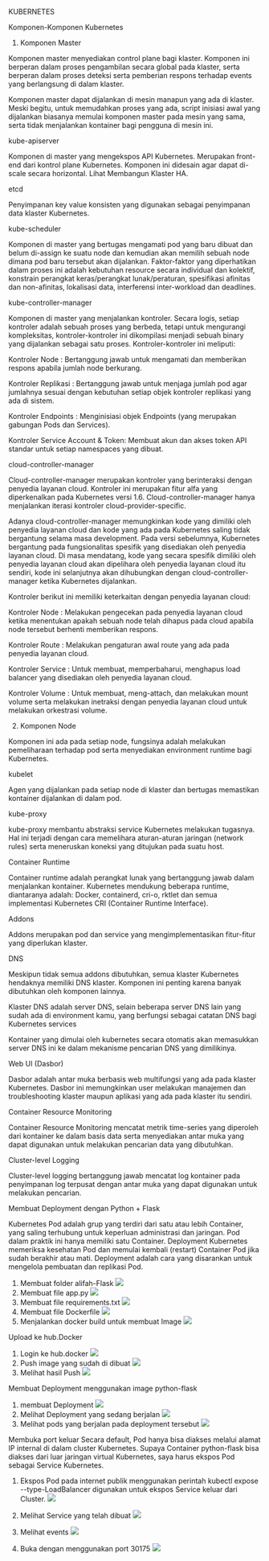KUBERNETES

Komponen-Komponen Kubernetes

1. Komponen Master

Komponen master menyediakan control plane bagi klaster. Komponen ini berperan dalam proses pengambilan secara global pada klaster, serta berperan dalam proses deteksi serta pemberian respons terhadap events yang berlangsung di dalam klaster.

Komponen master dapat dijalankan di mesin manapun yang ada di klaster. Meski begitu, untuk memudahkan proses yang ada, script inisiasi awal yang dijalankan biasanya memulai komponen master pada mesin yang sama, serta tidak menjalankan kontainer bagi pengguna di mesin ini.

kube-apiserver

Komponen di master yang mengekspos API Kubernetes. Merupakan front-end dari kontrol plane Kubernetes. Komponen ini didesain agar dapat di-scale secara horizontal. Lihat Membangun Klaster HA.

etcd

Penyimpanan key value konsisten yang digunakan sebagai penyimpanan data klaster Kubernetes.

kube-scheduler

Komponen di master yang bertugas mengamati pod yang baru dibuat dan belum di-assign ke suatu node dan kemudian akan memilih sebuah node dimana pod baru tersebut akan dijalankan. Faktor-faktor yang diperhatikan dalam proses ini adalah kebutuhan resource secara individual dan kolektif, konstrain perangkat keras/perangkat lunak/peraturan, spesifikasi afinitas dan non-afinitas, lokalisasi data, interferensi inter-workload dan deadlines.

kube-controller-manager

Komponen di master yang menjalankan kontroler. Secara logis, setiap kontroler adalah sebuah proses yang berbeda, tetapi untuk mengurangi kompleksitas, kontroler-kontroler ini dikompilasi menjadi sebuah binary yang dijalankan sebagai satu proses. Kontroler-kontroler ini meliputi:

Kontroler Node : Bertanggung jawab untuk mengamati dan memberikan respons apabila jumlah node berkurang.

Kontroler Replikasi : Bertanggung jawab untuk menjaga jumlah pod agar jumlahnya sesuai dengan kebutuhan setiap objek kontroler replikasi yang ada di sistem.

Kontroler Endpoints : Menginisiasi objek Endpoints (yang merupakan gabungan Pods dan Services).

Kontroler Service Account & Token: Membuat akun dan akses token API standar untuk setiap namespaces yang dibuat.

cloud-controller-manager

Cloud-controller-manager merupakan kontroler yang berinteraksi dengan penyedia layanan cloud. Kontroler ini merupakan fitur alfa yang diperkenalkan pada Kubernetes versi 1.6. Cloud-controller-manager hanya menjalankan iterasi kontroler cloud-provider-specific.

Adanya cloud-controller-manager memungkinkan kode yang dimiliki oleh penyedia layanan cloud dan kode yang ada pada Kubernetes saling tidak bergantung selama masa development. Pada versi sebelumnya, Kubernetes bergantung pada fungsionalitas spesifik yang disediakan oleh penyedia layanan cloud. Di masa mendatang, kode yang secara spesifik dimiliki oleh penyedia layanan cloud akan dipelihara oleh penyedia layanan cloud itu sendiri, kode ini selanjutnya akan dihubungkan dengan cloud-controller-manager ketika Kubernetes dijalankan.

Kontroler berikut ini memiliki keterkaitan dengan penyedia layanan cloud:

Kontroler Node : Melakukan pengecekan pada penyedia layanan cloud ketika menentukan apakah sebuah node telah dihapus pada cloud apabila node tersebut berhenti memberikan respons.

Kontroler Route : Melakukan pengaturan awal route yang ada pada penyedia layanan cloud.

Kontroler Service : Untuk membuat, memperbaharui, menghapus load balancer yang disediakan oleh penyedia layanan cloud.

Kontroler Volume : Untuk membuat, meng-attach, dan melakukan mount volume serta melakukan inetraksi dengan penyedia layanan cloud untuk melakukan orkestrasi volume.

2. Komponen Node

Komponen ini ada pada setiap node, fungsinya adalah melakukan pemeliharaan terhadap pod serta menyediakan environment runtime bagi Kubernetes.

kubelet

Agen yang dijalankan pada setiap node di klaster dan bertugas memastikan kontainer dijalankan di dalam pod.

kube-proxy

kube-proxy membantu abstraksi service Kubernetes melakukan tugasnya. Hal ini terjadi dengan cara memelihara aturan-aturan jaringan (network rules) serta meneruskan koneksi yang ditujukan pada suatu host.

Container Runtime

Container runtime adalah perangkat lunak yang bertanggung jawab dalam menjalankan kontainer. Kubernetes mendukung beberapa runtime, diantaranya adalah: Docker, containerd, cri-o, rktlet dan semua implementasi Kubernetes CRI (Container Runtime Interface).

Addons

Addons merupakan pod dan service yang mengimplementasikan fitur-fitur yang diperlukan klaster.

DNS

Meskipun tidak semua addons dibutuhkan, semua klaster Kubernetes hendaknya memiliki DNS klaster. Komponen ini penting karena banyak dibutuhkan oleh komponen lainnya.

Klaster DNS adalah server DNS, selain beberapa server DNS lain yang sudah ada di environment kamu, yang berfungsi sebagai catatan DNS bagi Kubernetes services

Kontainer yang dimulai oleh kubernetes secara otomatis akan memasukkan server DNS ini ke dalam mekanisme pencarian DNS yang dimilikinya.

Web UI (Dasbor)

Dasbor adalah antar muka berbasis web multifungsi yang ada pada klaster Kubernetes. Dasbor ini memungkinkan user melakukan manajemen dan troubleshooting klaster maupun aplikasi yang ada pada klaster itu sendiri.

Container Resource Monitoring

Container Resource Monitoring mencatat metrik time-series yang diperoleh dari kontainer ke dalam basis data serta menyediakan antar muka yang dapat digunakan untuk melakukan pencarian data yang dibutuhkan.

Cluster-level Logging

Cluster-level logging bertanggung jawab mencatat log kontainer pada penyimpanan log terpusat dengan antar muka yang dapat digunakan untuk melakukan pencarian.

Membuat Deployment dengan Python + Flask

Kubernetes Pod adalah grup yang terdiri dari satu atau lebih Container, yang saling terhubung untuk keperluan administrasi dan jaringan. Pod dalam praktik ini hanya memiliki satu Container. Deployment Kubernetes memeriksa kesehatan Pod dan memulai kembali (restart) Container Pod jika sudah berakhir atau mati. Deployment adalah cara yang disarankan untuk mengelola pembuatan dan replikasi Pod.

1. Membuat folder alifah-Flask
![](Images/mkdir-alifah.png)
2. Membuat file app.py
![](Images/app.png)
3. Membuat file requirements.txt
![](Images/requirements.png)
4. Membuat file Dockerfile
![](Images/dockerfile.png)
5. Menjalankan docker build untuk membuat Image
![](Images/docker-build.png)

Upload ke hub.Docker
1. Login ke hub.docker
![](Images/docker-login.png)
2. Push image yang sudah di dibuat
![](Images/docker-push.png)
3. Melihat hasil Push
![](Images/docker-ps.png)

Membuat Deployment menggunakan image python-flask
1. membuat Deployment
![](Images/kubectl-create.png)
2. Melihat Deployment yang sedang berjalan
![](Images/kubectl-get1.png)
3. Melihat pods yang berjalan pada deployment tersebut
![](Images/kubectl-getpods.png)

Membuka port keluar
Secara default, Pod hanya bisa diakses melalui alamat IP internal di dalam cluster Kubernetes. Supaya Container python-flask bisa diakses dari luar jaringan virtual Kubernetes, saya harus ekspos Pod sebagai Service Kubernetes.
1. Ekspos Pod pada internet publik menggunakan perintah kubectl expose --type-LoadBalancer digunakan untuk ekspos Service keluar dari Cluster.
![](Images/expose.png)

2. Melihat Service yang telah dibuat
![](Images/get-services.png)

3. Melihat events
![](Images/get-events.png)
4. Buka dengan menggunakan port 30175
![](Images/test.png)
